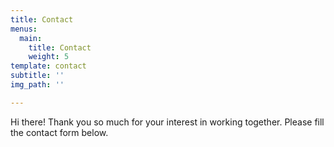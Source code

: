 ```yaml
---
title: Contact
menus:
  main:
    title: Contact
    weight: 5
template: contact
subtitle: ''
img_path: ''

---
```

Hi there! Thank you so much for your interest in working together. Please fill the contact form below.